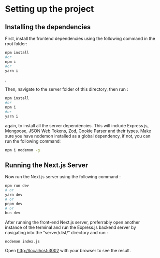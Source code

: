 # Setting up the project

## Installing the dependencies
First, install the frontend dependencies using the following command in the root folder:
```bash 
npm install 
#or
npm i
#or
yarn i
```
.

Then, navigate to the server folder of this directory, then run :
```bash
npm install
#or
npm i
#or
yarn i
```
again, to install all the server dependencies. This will include Express.js, Mongoose, JSON Web Tokens, Zod, Cookie Parser and their types. Make sure you have
nodemon installed as a global dependency, if not, you can run the following command:
```bash
npm i nodemon -g
```
## Running the Next.js Server
Now run the Next.js server using the following command : 
```bash
npm run dev
# or
yarn dev
# or
pnpm dev
# or
bun dev
```
After running the front-end Next.js server, preferrably open another instance of the terminal and run the Express.js backend server by navigating into the "server/dist/" directory and run : 
```bash
nodemon index.js
```

Open [http://localhost:3002](http://localhost:3002) with your browser to see the result.
